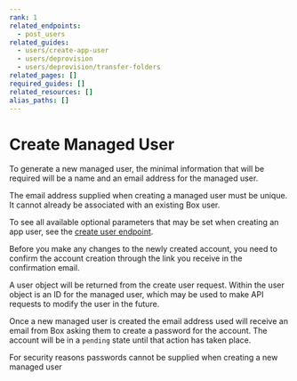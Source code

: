 ```yaml
---
rank: 1
related_endpoints:
  - post_users
related_guides:
  - users/create-app-user
  - users/deprovision
  - users/deprovision/transfer-folders
related_pages: []
required_guides: []
related_resources: []
alias_paths: []
---
```


# Create Managed User

To generate a new managed user, the minimal information that will be required
will be a name and an email address for the managed user.

<Message type='notice'>
  The email address supplied when creating a managed user must be unique. It
  cannot already be associated with an existing Box user.
</Message>

<Samples id='post_users' />

To see all available optional parameters that may be set when creating an app
user, see the [create user endpoint](endpoint://post-users).

<Message type='notice'> Before you make any changes to the newly created
account, you need to confirm the account creation through the link you
receive in the confirmation email. </Message>

A user object will be returned from the create user request. Within the user
object is an ID for the managed user, which may be used to make API requests to
modify the user in the future.

Once a new managed user is created the email address used will receive an email
from Box asking them to create a password for the account. The account will be
in a `pending` state until that action has taken place.

<Message type='notice'>
  For security reasons passwords cannot be supplied when creating a new managed
  user
</Message>
